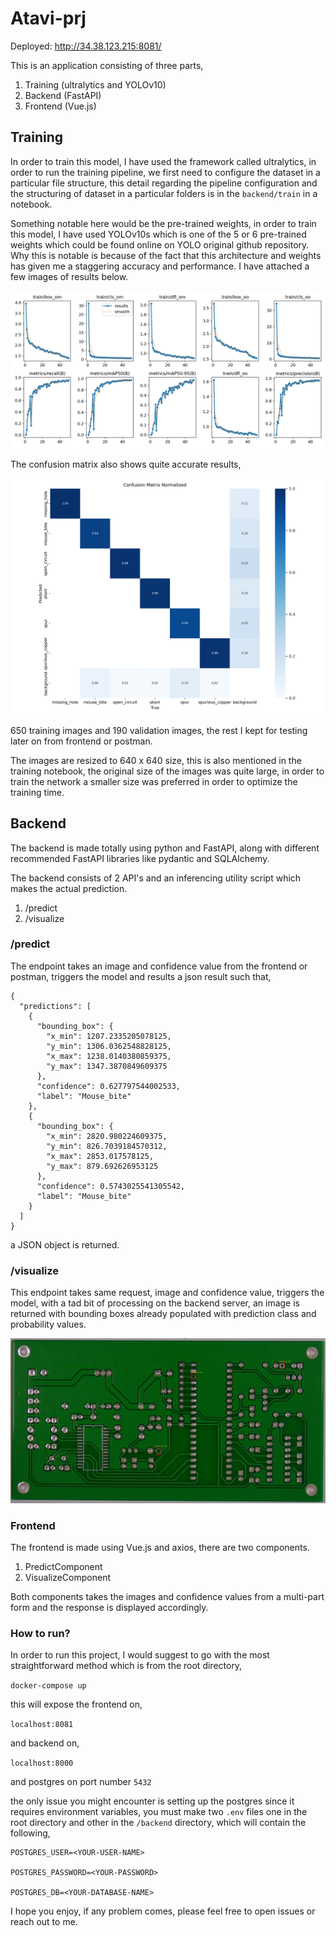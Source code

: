 # Atavi-prj

Deployed: http://34.38.123.215:8081/

This is an application consisting of three parts, 
1. Training (ultralytics and YOLOv10)
2. Backend (FastAPI)
3. Frontend (Vue.js)

## Training 

In order to train this model, I have used the framework called ultralytics, in order to run the training pipeline, we first need to configure the dataset in a particular file structure, this detail regarding the pipeline configuration and the structuring of dataset in a particular folders is in the `backend/train` in a notebook. 

 Something notable here would be the pre-trained weights, in order to train this model, I have used YOLOv10s which is one of the 5 or 6 pre-trained weights which could be found online on YOLO original github repository. Why this is notable is because of the fact that this architecture and weights has given me a staggering accuracy and performance. I have attached a few images of results below. 

![alt text](https://github.com/kazzastic/Atavi-prj/blob/master/results.png)

The confusion matrix also shows quite accurate results, 

![alt text](https://github.com/kazzastic/Atavi-prj/blob/master/confusion_matrix_normalized.png)

650 training images and 190 validation images, the rest I kept for testing later on from frontend or postman. 

The images are resized to 640 x 640 size, this is also mentioned in the training notebook, the original size of the images was quite large, in order to train the network a smaller size was preferred in order to optimize the training time.


## Backend 

The backend is made totally using python and FastAPI, along with different recommended FastAPI libraries like pydantic and SQLAlchemy. 

The backend consists of 2 API's and an inferencing utility script which makes the actual prediction. 

1. /predict 
2. /visualize

### /predict

The endpoint takes an image and confidence value from the frontend or postman, triggers the model and results a json result such that, 

```
{
  "predictions": [
    {
      "bounding_box": {
        "x_min": 1207.2335205078125,
        "y_min": 1306.0362548828125,
        "x_max": 1238.0140380859375,
        "y_max": 1347.3870849609375
      },
      "confidence": 0.627797544002533,
      "label": "Mouse_bite"
    },
    {
      "bounding_box": {
        "x_min": 2820.980224609375,
        "y_min": 826.7039184570312,
        "x_max": 2853.017578125,
        "y_max": 879.692626953125
      },
      "confidence": 0.5743025541305542,
      "label": "Mouse_bite"
    }
  ]
}
```
a JSON object is returned. 

### /visualize

This endpoint takes same request, image and confidence value, triggers the model, with a tad bit of processing on the backend server, an image is returned with bounding boxes already populated with prediction class and probability values. 

![alt text](https://github.com/kazzastic/Atavi-prj/blob/master/pred.jpeg) 

### Frontend 

The frontend is made using Vue.js and axios, there are two components. 
1. PredictComponent
2. VisualizeComponent

Both components takes the images and confidence values from a multi-part form and the response is displayed accordingly. 

### How to run?

In order to run this project, I would suggest to go with the most straightforward method which is from the root directory, 

`docker-compose up`

this will expose the frontend on, 

`localhost:8081`

and backend on, 

`localhost:8000`

and postgres on port number `5432`

the only issue you might encounter is setting up the postgres since it requires environment variables, you must make two `.env` files one in the root directory and other in the `/backend` directory, which will contain the following, 

```
POSTGRES_USER=<YOUR-USER-NAME>

POSTGRES_PASSWORD=<YOUR-PASSWORD>

POSTGRES_DB=<YOUR-DATABASE-NAME>
```

I hope you enjoy, if any problem comes, please feel free to open issues or reach out to me. 
